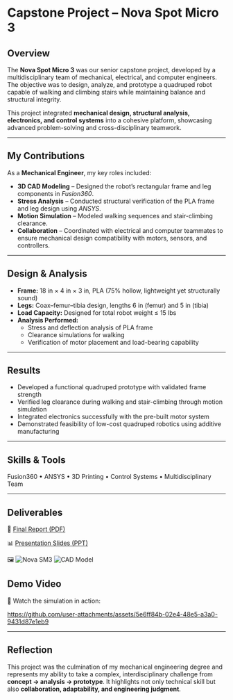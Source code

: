 # Capstone Project – Nova Spot Micro 3

## Overview
The **Nova Spot Micro 3** was our senior capstone project, developed by a multidisciplinary team of mechanical, electrical, and computer engineers. The objective was to design, analyze, and prototype a quadruped robot capable of walking and climbing stairs while maintaining balance and structural integrity.  

This project integrated **mechanical design, structural analysis, electronics, and control systems** into a cohesive platform, showcasing advanced problem-solving and cross-disciplinary teamwork.

---

## My Contributions
As a **Mechanical Engineer**, my key roles included:  
- **3D CAD Modeling** – Designed the robot’s rectangular frame and leg components in *Fusion360*.  
- **Stress Analysis** – Conducted structural verification of the PLA frame and leg design using *ANSYS*.  
- **Motion Simulation** – Modeled walking sequences and stair-climbing clearance.  
- **Collaboration** – Coordinated with electrical and computer teammates to ensure mechanical design compatibility with motors, sensors, and controllers.  

---

## Design & Analysis
- **Frame:** 18 in × 4 in × 3 in, PLA (75% hollow, lightweight yet structurally sound)
- **Legs:** Coax–femur–tibia design, lengths 6 in (femur) and 5 in (tibia)
- **Load Capacity:** Designed for total robot weight ≤ 15 lbs
- **Analysis Performed:**  
  - Stress and deflection analysis of PLA frame
  - Clearance simulations for walking
  - Verification of motor placement and load-bearing capability 

---

## Results
- Developed a functional quadruped prototype with validated frame strength
- Verified leg clearance during walking and stair-climbing through motion simulation
- Integrated electronics successfully with the pre-built motor system
- Demonstrated feasibility of low-cost quadruped robotics using additive manufacturing

---

## Skills & Tools
Fusion360 • ANSYS • 3D Printing • Control Systems • Multidisciplinary Team

---

## Deliverables
📄 [Final Report (PDF)](https://github.com/user-attachments/files/22549265/Final.Report.pdf)

📊 [Presentation Slides (PPT)](https://docs.google.com/presentation/d/1IdZfZeLV0K9Kxx9CyLxk7PHI92A-8LUg/edit?usp=sharing&ouid=114097951442554774902&rtpof=true&sd=true) 

🖼️
![Nova SM3](https://github.com/user-attachments/assets/13f3084c-90a2-417b-b234-465fe6dcec3d)
![CAD Model](https://github.com/user-attachments/assets/4bff061c-5ada-4b67-b371-46fab4c32a5e)
## Demo Video
🎥 Watch the simulation in action:



https://github.com/user-attachments/assets/5e6ff84b-02e4-48e5-a3a0-9431d87e1eb9






---

## Reflection
This project was the culmination of my mechanical engineering degree and represents my ability to take a complex, interdisciplinary challenge from **concept → analysis → prototype**. It highlights not only technical skill but also **collaboration, adaptability, and engineering judgment**.

